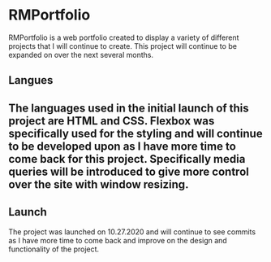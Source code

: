 # RMPortfolio

RMPortfolio is a web portfolio created to display a variety of different projects that I will continue to create. This project will continue to be expanded on over the next several months.

<h2>Langues<h2>
<p>The languages used in the initial launch of this project are HTML and CSS. Flexbox was specifically used for the styling and will continue to be developed upon as I have more time to come back for this project. Specifically media queries will be introduced to give more control over the site with window resizing.</p>
  
<h2>Launch</h2>
<p>The project was launched on 10.27.2020 and will continue to see commits as I have more time to come back and improve on the design and functionality of the project.</p>
